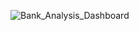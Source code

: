 
![Bank_Analysis_Dashboard](https://user-images.githubusercontent.com/83611005/149671732-9d80af28-673a-43b2-91a7-03eef7f7c770.png)

